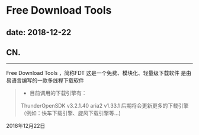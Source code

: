 # Free Download Tools
date: 2018-12-22
---
## CN.
---
Free Download Tools ，简称FDT
这是一个免费、模块化、轻量级下载软件
是由易语言编写的一款多线程下载软件
> * 目前调用的下载引擎有：
> 
> ThunderOpenSDK v3.2.1.40
> aria2 v1.33.1
> 后期将会更新更多的下载引擎（例如：快车下载引擎、旋风下载引擎等...)

2018年12月22日
